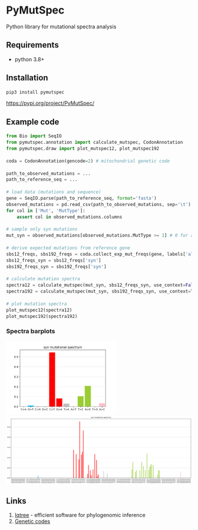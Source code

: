 # PyMutSpec

Python library for mutational spectra analysis

<!-- Calculate mutational spectra using ancestral states from phylogenetic tree -->

## Requirements

- python 3.8+

## Installation

```bash
pip3 install pymutspec
```

https://pypi.org/project/PyMutSpec/

## Example code

```python
from Bio import SeqIO
from pymutspec.annotation import calculate_mutspec, CodonAnnotation
from pymutspec.draw import plot_mutspec12, plot_mutspec192

coda = CodonAnnotation(gencode=2) # mitochondrial genetic code

path_to_observed_mutations = ... 
path_to_reference_seq = ...

# load data (mutations and sequence)
gene = SeqIO.parse(path_to_reference_seq, format='fasta')
observed_mutations = pd.read_csv(path_to_observed_mutations, sep='\t')
for col in ['Mut', 'MutType']:
    assert col in observed_mutations.columns

# sample only syn mutations
mut_syn = observed_mutations[observed_mutations.MutType >= 1] # 0 for all mutations, 1 for syn, 2 for fourfold syn (syn4f)

# derive expected mutations from reference gene
sbs12_freqs, sbs192_freqs = coda.collect_exp_mut_freqs(gene, labels['all', 'syn', 'syn4f'])
sbs12_freqs_syn = sbs12_freqs['syn']
sbs192_freqs_syn = sbs192_freqs['syn']

# calculate mutation spectra
spectra12 = calculate_mutspec(mut_syn, sbs12_freqs_syn, use_context=False)
spectra192 = calculate_mutspec(mut_syn, sbs192_freqs_syn, use_context=True)

# plot mutation spectra
plot_mutspec12(spectra12)
plot_mutspec192(spectra192)
```

### Spectra barplots

<img src="https://raw.githubusercontent.com/mitoclub/PyMutSpec/master/figures/ms12syn.png" width="300"/>

<img src="https://raw.githubusercontent.com/mitoclub/PyMutSpec/master/figures/ms192syn.png" width="600"/>

## Links

1. [Iqtree](http://www.iqtree.org/) - efficient software for phylogenomic inference
2. [Genetic codes](https://www.ncbi.nlm.nih.gov/Taxonomy/Utils/wprintgc.cgi?chapter=tgencodes#SG1)
